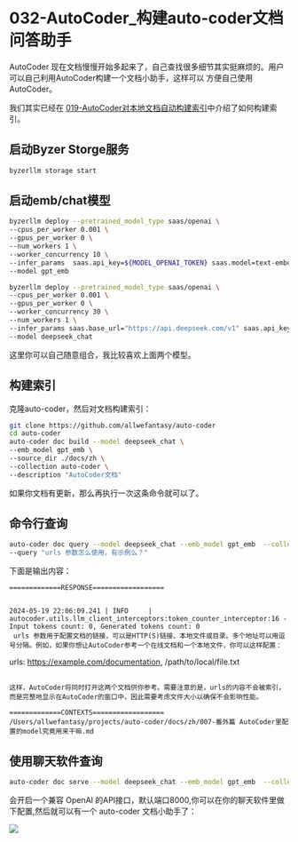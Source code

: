 # 032-AutoCoder_构建auto-coder文档问答助手

AutoCoder 现在文档慢慢开始多起来了，自己查找很多细节其实挺麻烦的。用户可以自己利用AutoCoder构建一个文档小助手，这样可以
方便自己使用AutoCoder。

我们其实已经在 [019-AutoCoder对本地文档自动构建索引](019-AutoCoder对本地文档自动构建索引.md)中介绍了如何构建索引。

## 启动Byzer Storge服务

```bash
byzerllm storage start
```

## 启动emb/chat模型

```bash
byzerllm deploy --pretrained_model_type saas/openai \
--cpus_per_worker 0.001 \
--gpus_per_worker 0 \
--num_workers 1 \
--worker_concurrency 10 \
--infer_params  saas.api_key=${MODEL_OPENAI_TOKEN} saas.model=text-embedding-3-small \
--model gpt_emb

byzerllm deploy --pretrained_model_type saas/openai \
--cpus_per_worker 0.001 \
--gpus_per_worker 0 \
--worker_concurrency 30 \
--num_workers 1 \
--infer_params saas.base_url="https://api.deepseek.com/v1" saas.api_key=${MODEL_DEEPSEEK_TOKEN} saas.model=deepseek-chat \
--model deepseek_chat
```
这里你可以自己随意组合，我比较喜欢上面两个模型。

## 构建索引

克隆auto-coder，然后对文档构建索引：

```bash
git clone https://github.com/allwefantasy/auto-coder
cd auto-coder
auto-coder doc build --model deepseek_chat \
--emb_model gpt_emb \
--source_dir ./docs/zh \
--collection auto-coder \
--description "AutoCoder文档"
```

如果你文档有更新，那么再执行一次这条命令就可以了。

## 命令行查询

```bash
auto-coder doc query --model deepseek_chat --emb_model gpt_emb  --collection auto-coder \
--query "urls 参数怎么使用，有示例么？"
```

下面是输出内容：

```
=============RESPONSE==================


2024-05-19 22:06:09.241 | INFO     | autocoder.utils.llm_client_interceptors:token_counter_interceptor:16 - Input tokens count: 0, Generated tokens count: 0
 urls 参数用于配置文档的链接，可以是HTTP(S)链接、本地文件或目录。多个地址可以用逗号分隔。例如，如果你想让AutoCoder参考一个在线文档和一个本地文件，你可以这样配置：

```
urls: https://example.com/documentation, /path/to/local/file.txt
```

这样，AutoCoder将同时打开这两个文档供你参考。需要注意的是，urls的内容不会被索引，而是完整地显示在AutoCoder的窗口中，因此需要考虑文件大小以确保不会影响性能。

=============CONTEXTS==================
/Users/allwefantasy/projects/auto-coder/docs/zh/007-番外篇 AutoCoder里配置的model究竟用来干嘛.md
```

## 使用聊天软件查询

```bash
auto-coder doc serve --model deepseek_chat --emb_model gpt_emb  --collection auto-coder
```
会开启一个兼容 OpenAI 的API接口，默认端口8000,你可以在你的聊天软件里做下配置,然后就可以有一个 auto-coder 文档小助手了：

![](images/032-01.png)








